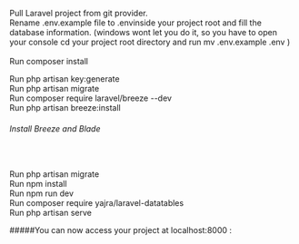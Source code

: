 <p>
Pull Laravel  project from git provider. <br>
Rename .env.example file to .envinside your project root and fill the database information. (windows wont let you do it, so you have to open your console cd your project root directory and run mv .env.example .env )  <br>
  <br>
Run composer install  <br>

Run php artisan key:generate  <br>
Run php artisan migrate  <br>
Run composer require laravel/breeze --dev<br>
Run php artisan breeze:install <br>
</p>
<h6> Install Breeze and Blade </h6>  <br>
<p>
Run php artisan migrate  <br>
Run npm install  <br>
Run npm run dev  <br>
Run composer require yajra/laravel-datatables<br>
Run php artisan serve

</p>
#####You can now access your project at localhost:8000 :
